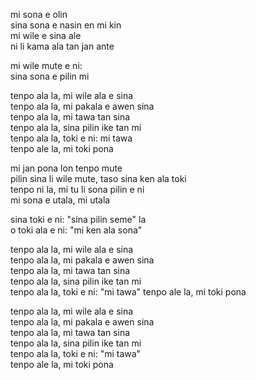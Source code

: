 mi sona e olin  
sina sona e nasin en mi kin  
mi wile e sina ale  
ni li kama ala tan jan ante  
  
mi wile mute e ni:  
sina sona e pilin mi  
  
tenpo ala la, mi wile ala e sina  
tenpo ala la, mi pakala e awen sina  
tenpo ala la, mi tawa tan sina  
tenpo ala la, sina pilin ike tan mi  
tenpo ala la, toki e ni: mi tawa  
tenpo ale la, mi toki pona  

mi jan pona lon tenpo mute  
pilin sina li wile mute, taso sina ken ala toki  
tenpo ni la, mi tu li sona pilin e ni  
mi sona e utala, mi utala  
  
sina toki e ni: "sina pilin seme" la  
o toki ala e ni: "mi ken ala sona"  

tenpo ala la, mi wile ala e sina  
tenpo ala la, mi pakala e awen sina  
tenpo ala la, mi tawa tan sina  
tenpo ala la, sina pilin ike tan mi  
tenpo ala la, toki e ni: "mi tawa"
tenpo ale la, mi toki pona  

tenpo ala la, mi wile ala e sina  
tenpo ala la, mi pakala e awen sina  
tenpo ala la, mi tawa tan sina  
tenpo ala la, sina pilin ike tan mi  
tenpo ala la, toki e ni: "mi tawa"  
tenpo ale la, mi toki pona  
  
